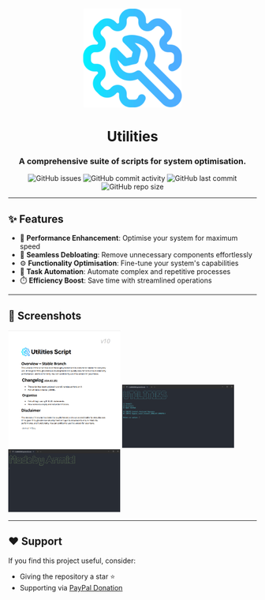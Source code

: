 <p align="center">
  <img src="https://github.com/Abscissa24/Utilities/blob/main/Assets/support.png" width="200">
  <h1 align="center"><b>Utilities</b></h1>
  <h3 align="center">A comprehensive suite of scripts for system optimisation.</h3>
</p>


<p align="center">
  <img alt="GitHub issues" src="https://img.shields.io/github/issues/Abscissa24/Utilities?color=blue">
  <img alt="GitHub commit activity" src="https://img.shields.io/github/commit-activity/m/Abscissa24/Utilities">
  <img alt="GitHub last commit" src="https://img.shields.io/github/last-commit/Abscissa24/Utilities">
  <img alt="GitHub repo size" src="https://img.shields.io/github/repo-size/Abscissa24/Utilities">
</p>

---

## ✨ Features

- 🚀 **Performance Enhancement**: Optimise your system for maximum speed
- 🧹 **Seamless Debloating**: Remove unnecessary components effortlessly
- ⚙️ **Functionality Optimisation**: Fine-tune your system's capabilities
- 🤖 **Task Automation**: Automate complex and repetitive processes
- ⏱️ **Efficiency Boost**: Save time with streamlined operations

---

## 📸 Screenshots

  <img src="https://github.com/Abscissa24/Utilities/blob/main/Assets/Screenshots/DOC.png?raw=true" width="45%">
  <img src="https://github.com/Abscissa24/Utilities/blob/main/Assets/Screenshots/Setup.png?raw=true" width="45%">
  <img src="https://github.com/Abscissa24/Utilities/blob/main/Assets/Screenshots/Me.png?raw=true" width="45%">
</div>

---

## ❤️ Support
If you find this project useful, consider:
- Giving the repository a star ⭐
- Supporting via <a href="https://www.paypal.com/donate/?hosted_button_id=DZ8G3SJHXS74Q" target="_blank">PayPal Donation</a>

</p>
